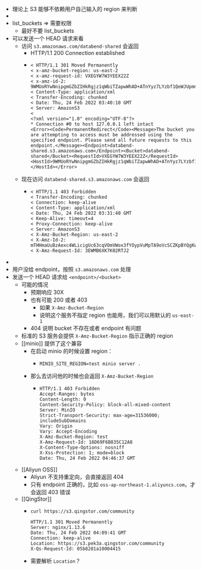 - 理论上 S3 能够不依赖用户自己输入的 region 来判断
-
- list_buckets => 需要权限
	- 最好不要 list_buckets
- 可以发送一个 HEAD 请求来看
	- 访问 `s3.amazonaws.com/databend-shared` 会返回
		- HTTP/1.1 200 Connection established
		- ```http
		  < HTTP/1.1 301 Moved Permanently
		  < x-amz-bucket-region: us-east-2
		  < x-amz-request-id: VXEGYW7W3YEEX22Z
		  < x-amz-id-2: 9WMUoRYwNnipgmGZbZIHkRgjz1qWbiTZapwWhAD+ATnYyz7LYzbf1QeWJUpmmFY9vCM4S7kQxmL5akWMkBXxtw==
		  < Content-Type: application/xml
		  < Transfer-Encoding: chunked
		  < Date: Thu, 24 Feb 2022 03:40:10 GMT
		  < Server: AmazonS3
		  <
		  <?xml version="1.0" encoding="UTF-8"?>
		  * Connection #0 to host 127.0.0.1 left intact
		  <Error><Code>PermanentRedirect</Code><Message>The bucket you are attempting to access must be addressed using the specified endpoint. Please send all future requests to this endpoint.</Message><Endpoint>databend-shared.s3.amazonaws.com</Endpoint><Bucket>databend-shared</Bucket><RequestId>VXEGYW7W3YEEX22Z</RequestId><HostId>9WMUoRYwNnipgmGZbZIHkRgjz1qWbiTZapwWhAD+ATnYyz7LYzbf1QeWJUpmmFY9vCM4S7kQxmL5akWMkBXxtw==</HostId></Error>
		  ```
	- 现在访问 `databend-shared.s3.amazonaws.com` 会返回
		- ```http
		  < HTTP/1.1 403 Forbidden
		  < Transfer-Encoding: chunked
		  < Connection: keep-alive
		  < Content-Type: application/xml
		  < Date: Thu, 24 Feb 2022 03:31:40 GMT
		  < Keep-Alive: timeout=4
		  < Proxy-Connection: keep-alive
		  < Server: AmazonS3
		  < X-Amz-Bucket-Region: us-east-2
		  < X-Amz-Id-2: mTHHmaUuBzAexc4WLicigUc63cqVOmVWox3fYOypVuMpTA9oVcSCZKpBYQgKwxTnQ2uNAjpt42E=
		  < X-Amz-Request-Id: 3EWMB6XK7K02RTJ2
		  ```
-
- 用户没给 endpoint，按照 `s3.amazonaws.com` 处理
- 发送一个 HEAD 请求给 `<endpoint>/<bucket>`
	- 可能的情况
		- 预期响应 30X
		- 也有可能 200 或者 403
			- 如果 `X-Amz-Bucket-Region`
			- 说明这个服务不指定 region 也能用，我们可以用默认的 `us-east-1`
		- 404 说明 bucket 不存在或者 endpoint 有问题
	- 标准的 S3 服务会提供 `X-Amz-Bucket-Region` 指示正确的 region
	- [[minio]] 提供了这个兼容
		- 在启动 minio 的时候设置 region：
			- ```shell
			  MINIO_SITE_REGION=test minio server . 
			  ```
		- 那么去访问他的时候也会返回 `X-Amz-Bucket-Region`
			- ```shell
			  HTTP/1.1 403 Forbidden
			  Accept-Ranges: bytes
			  Content-Length: 0
			  Content-Security-Policy: block-all-mixed-content
			  Server: MinIO
			  Strict-Transport-Security: max-age=31536000; includeSubDomains
			  Vary: Origin
			  Vary: Accept-Encoding
			  X-Amz-Bucket-Region: test
			  X-Amz-Request-Id: 16D69F6B835C12A8
			  X-Content-Type-Options: nosniff
			  X-Xss-Protection: 1; mode=block
			  Date: Thu, 24 Feb 2022 04:46:37 GMT
			  ```
	- [[Aliyun OSS]]
		- Aliyun 不支持重定向，会直接返回 404
		- 只有 endpoint 正确的，比如 `oss-ap-northeast-1.aliyuncs.com`，才会返回 403 错误
	- [[QingStor]]
		- ```shell
		  curl https://s3.qingstor.com/community
		  
		  HTTP/1.1 301 Moved Permanently
		  Server: nginx/1.13.6
		  Date: Thu, 24 Feb 2022 04:09:41 GMT
		  Connection: keep-alive
		  Location: https://s3.pek3a.qingstor.com/community
		  X-Qs-Request-Id: 05b8281a10004415
		  ```
		- 需要解析 `Location`？